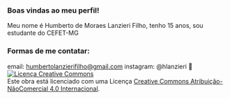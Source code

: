 ### Boas vindas ao meu perfil!
Meu nome é Humberto de Moraes Lanzieri Filho, tenho 15 anos, sou estudante do CEFET-MG
### Formas de me contatar:
email: humbertolanzierifilho@gmail.com
instagram: @hlanzieri
👻
<a rel="license" href="http://creativecommons.org/licenses/by-nc/4.0/"><img alt="Licença Creative Commons" style="border-width:0" src="https://i.creativecommons.org/l/by-nc/4.0/88x31.png" /></a><br />Este obra está licenciado com uma Licença <a rel="license" href="http://creativecommons.org/licenses/by-nc/4.0/">Creative Commons Atribuição-NãoComercial 4.0 Internacional</a>.
